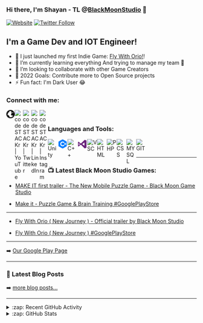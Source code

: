 ### Hi there, I'm Shayan - TL @[BlackMoonStudio][website] 👋 

[![Website](https://img.shields.io/website?label=BlackMoon.ir&style=for-the-badge&url=https%3A%2F%2Fcodestackr.com)](https://blackmoon.ir)
[![Twitter Follow](https://img.shields.io/twitter/follow/BlackMoonGameStudio?color=1DA1F2&logo=twitter&style=for-the-badge)](https://twitter.com/intent/follow?original_referer=https%3A%2F%2Fgithub.com%2FcodeSTACKr&screen_name=codeSTACKr)

## I'm a Game Dev and IOT Engineer!

- 🔭 I just launched my first Indie Game: [Fly With Orio!](https://play.google.com/store/apps/details?id=com.BlackMoonStudio.FlyWithOrionewjourney)!
- 🌱 I’m currently learning everything And trying to manage my team 🤣 
- 👯 I’m looking to collaborate with other Game Creators
- 🥅 2022 Goals: Contribute more to Open Source projects
- ⚡ Fun fact: I'm Dark User 😂

### Connect with me:

[<img align="left" alt="codeSTACKr.com" width="22px" src="https://raw.githubusercontent.com/iconic/open-iconic/master/svg/globe.svg" />][website]
[<img align="left" alt="codeSTACKr | YouTube" width="22px" src="https://cdn.jsdelivr.net/npm/simple-icons@v3/icons/youtube.svg" />][youtube]
[<img align="left" alt="codeSTACKr | Twitter" width="22px" src="https://cdn.jsdelivr.net/npm/simple-icons@v3/icons/twitter.svg" />][twitter]
[<img align="left" alt="codeSTACKr | LinkedIn" width="22px" src="https://cdn.jsdelivr.net/npm/simple-icons@v3/icons/linkedin.svg" />][linkedin]
[<img align="left" alt="codeSTACKr | Instagram" width="22px" src="https://cdn.jsdelivr.net/npm/simple-icons@v3/icons/instagram.svg" />][instagram]

<br />

### Languages and Tools:
[<img align="left" alt="Unity" width="26px" src="https://i.redd.it/tu3gt6ysfxq71.png" />][webdevplaylist]
[<img align="left" alt="C#" width="26px" src="https://github.com/blackmoonstudio/blackmoonstudio/blob/main/pngegg.png" />][webdevplaylist]
[<img align="left" alt="C++" width="26px" src="https://upload.wikimedia.org/wikipedia/commons/1/18/ISO_C%2B%2B_Logo.svg" />][webdevplaylist]
[<img align="left" alt="VS" width="26px" src="https://github.com/blackmoonstudio/blackmoonstudio/blob/main/visual-studio-seeklogo.com.svg" />][webdevplaylist]
[<img align="left" alt="VSC" width="26px" src="https://upload.wikimedia.org/wikipedia/commons/9/9a/Visual_Studio_Code_1.35_icon.svg" />][webdevplaylist]
[<img align="left" alt="HTML" width="26px" src="https://upload.wikimedia.org/wikipedia/commons/3/38/HTML5_Badge.svg" />][webdevplaylist]
[<img align="left" alt="PHP" width="26px" src="https://upload.wikimedia.org/wikipedia/commons/2/27/PHP-logo.svg" />][webdevplaylist]
[<img align="left" alt="CSS" width="26px" src="https://upload.wikimedia.org/wikipedia/commons/d/d5/CSS3_logo_and_wordmark.svg" />][webdevplaylist]
[<img align="left" alt="MYSQL" width="26px" src="https://upload.wikimedia.org/wikipedia/commons/8/87/Sql_data_base_with_logo.png" />][webdevplaylist]
[<img align="left" alt="GIT" width="26px" src="https://upload.wikimedia.org/wikipedia/commons/a/ad/Git-icon-black.svg" />][webdevplaylist]

<br />
<br />

---

### 📺 Latest Black Moon Studio Games:

<!-- YOUTUBE:START -->
- [MAKE IT first trailer - The New Mobile Puzzle Game - Black Moon Game Studio](https://www.youtube.com/watch?v=8pjbqH8rR_M&list=PLras48LIMtbQXaXCk4zhjIeWP9mrYvBB1)

- [Make it - Puzzle Game & Brain Training #GooglePlayStore](https://play.google.com/store/apps/details?id=com.blackmoonstudio.makeit)
---
- [Fly With Orio ( New Journey ) - Official trailer by Black Moon Studio](https://www.youtube.com/watch?v=4Cl_EcFlCmM)

- [Fly With Orio ( New Journey ) #GooglePlayStore](https://play.google.com/store/apps/details?id=com.BlackMoonStudio.FlyWithOrionewjourney)

<!-- YOUTUBE:END -->
---
➡️ [Our Google Play Page](https://play.google.com/store/apps/developer?id=Black+Moon+Game+Studio)

---

### 📕 Latest Blog Posts

<!-- BLOG-POST-LIST:START -->

<!-- BLOG-POST-LIST:END -->

➡️ [more blog posts...](https://blackmoon.ir)

---

<details>
  <summary>:zap: Recent GitHub Activity</summary>
  
<!--START_SECTION:activity-->
1. 🗣 Commit on on [#26](https://github.com/blackmoonstudio/blackmoonstudio/edit/main/README.md) in [https://github.com/blackmoonstudio/blackmoonstudio/edit/main/README.md)
<!--END_SECTION:activity-->

</details>

<details>
  <summary>:zap: GitHub Stats</summary>

  <img align="left" src="https://github-readme-stats.vercel.app/api?username=blackmoonstudio&&show_icons=true" />

</details>

[website]: https://blackmoon.ir
[course]: http://vsCodeHero.com
[twitter]: https://twitter.com
[youtube]: https://www.youtube.com/channel/UCkdGjNkWq0jBCXLUKZPbM4w
[instagram]: https://instagram.com/_blackmoonstudio
[linkedin]: https://www.linkedin.com/in/shayan-tolouei-638404188/
[webdevplaylist]: https://www.youtube.com/channel/UCkdGjNkWq0jBCXLUKZPbM4w
